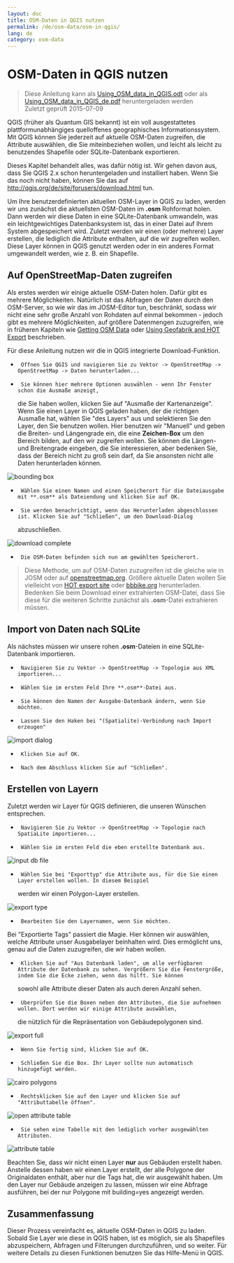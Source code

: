 ```yaml
---
layout: doc
title: OSM-Daten in QGIS nutzen
permalink: /de/osm-data/osm-in-qgis/
lang: de
category: osm-data
---
```


OSM-Daten in QGIS nutzen
=================

> Diese Anleitung kann als [Using_OSM_data_in_QGIS.odt](/files/Using_OSM_data_in_QGIS_de.odt) oder als [Using_OSM_data_in_QGIS_de.pdf](/files/Using_OSM_data_in_QGIS_de.pdf) heruntergeladen werden  
> Zuletzt geprüft 2015-07-09

QGIS (früher als Quantum GIS bekannt) ist ein voll ausgestattetes plattformunabhängiges quelloffenes geographisches Informationssystem. Mit QGIS können Sie jederzeit auf aktuelle OSM-Daten zugreifen, die Attribute auswählen, die Sie miteinbeziehen wollen, und leicht als leicht zu benutzendes Shapefile oder SQLite-Datenbank exportieren.

Dieses Kapitel behandelt alles, was dafür nötig ist. Wir gehen davon aus, dass Sie QGIS 2.x schon heruntergeladen und installiert haben. Wenn Sie das noch nicht haben, können Sie das auf <http://qgis.org/de/site/forusers/download.html> tun.

Um Ihre benutzerdefinierten aktuellen OSM-Layer in QGIS zu laden, werden wir uns zunächst die aktuellsten OSM-Daten im **.osm** Rohformat holen. Dann werden wir diese Daten in eine SQLite-Datenbank umwandeln, was ein leichtgewichtiges Datenbanksystem ist, das in einer Datei auf Ihrem System abgespeichert wird. Zuletzt werden wir einen (oder mehrere) Layer erstellen, die lediglich die Attribute enthalten, auf die wir zugreifen wollen. Diese Layer können in QGIS genutzt werden oder in ein anderes Format umgewandelt werden, wie z. B. ein Shapefile.

Auf OpenStreetMap-Daten zugreifen
---------------------------

Als erstes werden wir einige aktuelle OSM-Daten holen. Dafür gibt es mehrere Möglichkeiten.
Natürlich ist das Abfragen der Daten durch den OSM-Server, so wie wir das im JOSM-Editor tun, beschränkt, sodass wir nicht
eine sehr große Anzahl von Rohdaten auf einmal bekommen - jedoch gibt es mehrere Möglichkeiten, auf größere Datenmengen zuzugreifen, wie
in früheren Kapiteln wie [Getting OSM Data](/en/osm-data/getting-data) oder [Using Geofabrik and HOT Export](/en/osm-data/geofabrik-and-hot-export) beschrieben.

Für diese Anleitung nutzen wir die in QGIS integrierte Download-Funktion.

-      Öffnen Sie QGIS und navigieren Sie zu Vektor -> OpenStreetMap -> OpenStreetMap -> Daten herunterladen...
-      Sie können hier mehrere Optionen auswählen - wenn Ihr Fenster schon die Ausmaße anzeigt,
	die Sie haben wollen, klicken Sie auf "Ausmaße der Kartenanzeige". Wenn Sie einen Layer in QGIS geladen haben, der die richtigen Ausmaße hat,
	wählen Sie "des Layers" aus und selektieren Sie den Layer, den Sie benutzen wollen. Hier benutzen wir "Manuell"
	und geben die Breiten- und Längengrade ein, die eine **Zeichen-Box** um den Bereich bilden, auf den wir
	zugreifen wollen. Sie können die Längen- und Breitengrade eingeben, die Sie interessieren, aber bedenken Sie,
	dass der Bereich nicht zu groß sein darf, da Sie ansonsten nicht alle Daten herunterladen können.

![bounding box][]

-      Wählen Sie einen Namen und einen Speicherort für die Dateiausgabe mit **.osm** als Dateiendung und klicken Sie auf OK.
-      Sie werden benachrichtigt, wenn das Herunterladen abgeschlossen ist. Klicken Sie auf "Schließen", um den Download-Dialog
	abzuschließen.

![download complete][]

-      Die OSM-Daten befinden sich nun am gewählten Speicherort.

>   Diese Methode, um auf OSM-Daten zuzugreifen ist die gleiche wie in JOSM oder auf
>   [openstreetmap.org](http://www.openstreetmap.org). Größere aktuelle Daten wollen Sie vielleicht von [HOT export site](http://export.hotosm.org) oder
>   [bbbike.org](http://extract.bbbike.org/) herunterladen. Bedenken Sie beim Download einer extrahierten OSM-Datei,
>   dass Sie diese für die weiteren Schritte zunächst als **.osm**-Datei extrahieren müssen.

Import von Daten nach SQLite
---------------------------

Als nächstes müssen wir unsere rohen **.osm**-Dateien in eine SQLite-Datenbank importieren.

-      Navigieren Sie zu Vektor -> OpenStreetMap -> Topologie aus XML importieren...
-      Wählen Sie im ersten Feld Ihre **.osm**-Datei aus.
-      Sie können den Namen der Ausgabe-Datenbank ändern, wenn Sie möchten.
-      Lassen Sie den Haken bei "(Spatialite)-Verbindung nach Import erzeugen"

![import dialog][]

-      Klicken Sie auf OK.
-      Nach dem Abschluss klicken Sie auf "Schließen".

Erstellen von Layern
--------------

Zuletzt werden wir Layer für QGIS definieren, die unseren Wünschen entsprechen.

-      Navigieren Sie zu Vektor -> OpenStreetMap -> Topologie nach SpatiaLite importieren...
-      Wählen Sie im ersten Feld die eben erstellte Datenbank aus.

![input db file][]

-      Wählen Sie bei "Exporttyp" die Attribute aus, für die Sie einen Layer erstellen wollen. In diesem Beispiel
	werden wir einen Polygon-Layer erstellen.

![export type][]

-      Bearbeiten Sie den Layernamen, wenn Sie möchten.

Bei "Exportierte Tags" passiert die Magie. Hier können wir auswählen, welche Attribute
unser Ausgabelayer beinhalten wird. Dies ermöglicht uns, genau auf die Daten zuzugreifen, die wir
haben wollen.

-      Klicken Sie auf "Aus Datenbank laden", um alle verfügbaren Attribute der Datenbank zu sehen. Vergrößern Sie die Fenstergröße, indem Sie die Ecke ziehen, wenn das hilft. Sie können
	sowohl alle Attribute dieser Daten als auch deren Anzahl  sehen.
-      Überprüfen Sie die Boxen neben den Attributen, die Sie aufnehmen wollen. Dort werden wir einige Attribute auswählen,
	die nützlich für die Repräsentation von Gebäudepolygonen sind.

![export full][]

-      Wenn Sie fertig sind, klicken Sie auf OK.
-      Schließen Sie die Box. Ihr Layer sollte nun automatisch hinzugefügt werden.

![cairo polygons][]

-      Rechtsklicken Sie auf den Layer und klicken Sie auf "Attributtabelle öffnen".

![open attribute table][]

-      Sie sehen eine Tabelle mit den lediglich vorher ausgewählten Attributen.

![attribute table][]

Beachten Sie, dass wir nicht einen Layer **nur** aus Gebäuden erstellt haben. Anstelle dessen haben wir einen Layer erstellt,
der alle Polygone der Originaldaten enthält, aber nur die Tags hat, die wir 
ausgewählt haben. Um den Layer nur Gebäude anzeigen zu lassen, müssen wir eine Abfrage ausführen,
bei der nur Polygone mit building=yes angezeigt werden.

Zusammenfassung
-------

Dieser Prozess vereinfacht es, aktuelle OSM-Daten in QGIS zu laden. Sobald Sie
Layer wie diese in QGIS haben, ist es möglich, sie als Shapefiles abzuspeichern, Abfragen und Filterungen durchzuführen,
und so weiter. Für weitere Details zu diesen Funktionen benutzen Sie das Hilfe-Menü in QGIS.


[bounding box]: /images/osm-data/bounding_box.de.png
[download complete]: /images/osm-data/download_complete.de.png
[import dialog]: /images/osm-data/import_dialog.de.png
[input db file]: /images/osm-data/input_db_file.de.png
[export type]: /images/osm-data/export_type.de.png
[export full]: /images/osm-data/export_full.de.png
[cairo polygons]: /images/osm-data/cairo_polygons.de.png
[open attribute table]: /images/osm-data/open_attribute_table.de.png
[attribute table]: /images/osm-data/attribute_table.de.png
